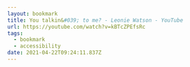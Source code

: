 ```yaml
---
layout: bookmark
title: You talkin&#039; to me? - Leonie Watson - YouTube
url: https://youtube.com/watch?v=kBTcZPEfsRc
tags:
  - bookmark
  - accessibility
date: 2021-04-22T09:24:11.837Z
---
```

 